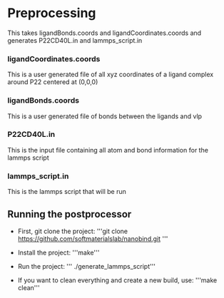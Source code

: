 # Preprocessing

This takes ligandBonds.coords and ligandCoordinates.coords and generates P22CD40L.in and lammps_script.in

### ligandCoordinates.coords

This is a user generated file of all xyz coordinates of a ligand complex around P22 centered at (0,0,0)

### ligandBonds.coords

This is a user generated file of bonds between the ligands and vlp

### P22CD40L.in

This is the input file containing all atom and bond information for the lammps script

### lammps_script.in

This is the lammps script that will be run

## Running the postprocessor

* First, git clone the project:
'''git clone https://github.com/softmaterialslab/nanobind.git '''

* Install the project:
'''make'''

* Run the project:
''' ./generate_lammps_script'''

* If you want to clean everything and create a new build, use:
'''make clean'''


